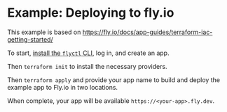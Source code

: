# Example: Deploying to fly.io

This example is based on https://fly.io/docs/app-guides/terraform-iac-getting-started/

To start, [install the `flyctl` CLI](https://fly.io/docs/hands-on/install-flyctl/), log in, and create an app.

Then `terraform init` to install the necessary providers.

Then `terraform apply` and provide your app name to build and deploy the example app to Fly.io in two locations.

When complete, your app will be available `https://<your-app>.fly.dev`.
